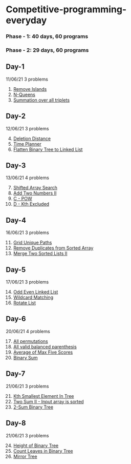 # Competitive-programming-everyday
### Phase - 1: 40 days, 60 programs
### Phase - 2: 29 days, 60 programs


## Day-1
11/06/21
3 problems

1. [Remove Islands](https://www.youtube.com/watch?v=4tYoVx0QoN0)
2. [N-Queens](https://leetcode.com/problems/n-queens/)
3. [Summation over all triplets](https://www.hackerearth.com/challenges/competitive/nokia-collegiate-code-warriors-hunt-2021/algorithm/find-it-5-16e2e6bd/)

## Day-2
12/06/21
3 problems

4. [Deletion Distance](https://www.pramp.com/challenge/61ojWAjLJbhob2nP2q1O)
5. [Time Planner](https://www.pramp.com/challenge/3QnxW6xoPLTNl5jX5Lg1)
6. [Flatten Binary Tree to Linked List](https://leetcode.com/problems/flatten-binary-tree-to-linked-list/)

## Day-3
13/06/21
4 problems

7. [Shifted Array Search](https://www.pramp.com/challenge/N5LYMbYzyOtbpovQoYPX)
8. [Add Two Numbers II](https://leetcode.com/problems/add-two-numbers-ii/)
9. [C - POW](https://atcoder.jp/contests/abc205/tasks/abc205_c)
10. [D - Kth Excluded](https://atcoder.jp/contests/abc205/tasks/abc205_d)

## Day-4
16/06/21
3 problems

11. [Grid Unique Paths](https://www.interviewbit.com/problems/grid-unique-paths/)
12. [Remove Duplicates from Sorted Array](https://www.interviewbit.com/problems/remove-duplicates-from-sorted-array/)
13. [Merge Two Sorted Lists II](https://www.interviewbit.com/problems/merge-two-sorted-lists-ii/)

## Day-5
17/06/21
3 problems

14. [Odd Even Linked List](https://leetcode.com/problems/odd-even-linked-list/submissions/)
15. [Wildcard Matching](https://leetcode.com/problems/wildcard-matching/submissions/)
16. [Rotate List](https://leetcode.com/problems/rotate-list/submissions/)

## Day-6
20/06/21
4 problems

17. [All permutations](https://codedrills.io/problems/all-permutations)
18. [All valid balanced parenthesis](https://codedrills.io/problems/all-valid-balanced-parenthesis)
19. [Average of Max Five Scores](https://codedrills.io/problems/average-of-max-five-scores)
20. [Binary Sum](https://codedrills.io/problems/binary-sum)

## Day-7
21/06/21
3 problems

21. [Kth Smallest Element In Tree](https://www.interviewbit.com/problems/kth-smallest-element-in-tree/)
22. [Two Sum II - Input array is sorted](https://leetcode.com/problems/two-sum-ii-input-array-is-sorted/)
23. [2-Sum Binary Tree](https://www.interviewbit.com/problems/2sum-binary-tree/)

## Day-8
21/06/21
3 problems

24. [Height of Binary Tree](https://practice.geeksforgeeks.org/problems/height-of-binary-tree/1)
25. [Count Leaves in Binary Tree](https://practice.geeksforgeeks.org/problems/count-leaves-in-binary-tree/1)
26. [Mirror Tree](https://practice.geeksforgeeks.org/problems/mirror-tree/1#)